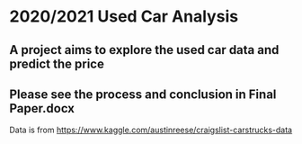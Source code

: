 # 2020/2021 Used Car Analysis
 A project aims to explore the used car data and predict the price
 -
 Please see the process and conclusion in Final Paper.docx
 -
 Data is from https://www.kaggle.com/austinreese/craigslist-carstrucks-data
